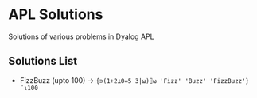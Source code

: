 # APL Solutions
Solutions of various problems in Dyalog APL

## Solutions List
- FizzBuzz (upto 100) -> `{⊃(1+2⊥0=5 3|⍵)⌷⍵ 'Fizz' 'Buzz' 'FizzBuzz'}¨⍳100`
